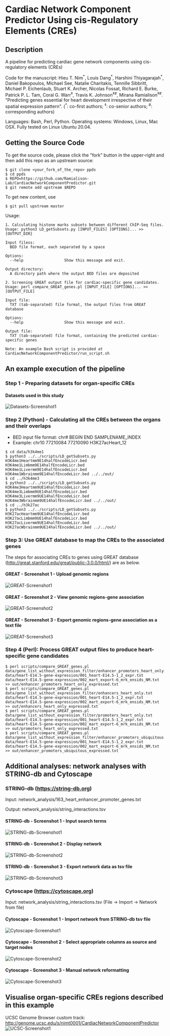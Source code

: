 # Cardiac Network Component Predictor Using cis-Regulatory Elements (CREs)
## Description
A pipeline for predicting cardiac gene network components using cis-regulatory elements (CREs)

Code for the manuscript: Hieu T. Nim<sup>\*</sup>, Louis Dang<sup>\*</sup>, Harshini Thiyagarajah<sup>\*</sup>, Daniel Bakopoulos, Michael See, Natalie Charitakis, Tennille Sibbritt, Michael P. Eichenlaub, Stuart K. Archer, Nicolas Fossat, Richard E. Burke, Patrick P. L. Tam, Coral G. Warr<sup>‡</sup>, Travis K. Johnson<sup>‡#</sup>, Mirana Ramialison<sup>‡#</sup>. "Predicting  genes essential for heart development irrespective of their spatial expression pattern". (<sup>\*</sup>: co-first authors; <sup>‡</sup>: co-senior authors; <sup>#</sup>: corresponding authors)

Languages: Bash, Perl, Python.
Operating systems: Windows, Linux, Mac OSX. 
Fully tested on Linux Ubuntu 20.04. 

## Getting the Source Code

To get the source code, please click the "fork" button in the upper-right and then add this repo as an upstream source:

````
$ git clone <your_fork_of_the_repo> ppds
$ cd ppds
$ REPO=https://github.com/Ramialison-Lab/CardiacNetworkComponentPredictor.git
$ git remote add upstream $REPO
````

To get new content, use 
````
$ git pull upstream master 
````

Usage:

```text
1. Calculating histone marks subsets between different ChIP-Seq files. 
Usage: python3 LD_getSubsets.py [INPUT_FILES] [OPTIONS]... >> [OUTPUT_DIR}

Input filess:
  BED file format, each separated by a space
  
Options:
  --help                  Show this message and exit.

Output directory:
  A directory path where the output BED files are deposited

2. Screening GREAT output file for cardiac-specific gene candidates. 
Usage: perl compare_GREAT_genes.pl [INPUT_FILE] [OPTIONS]... >> [OUTPUT_FILE]

Input file:
  TXT (tab-separated) file format, the output files from GREAT database
  
Options:
  --help                  Show this message and exit.

Output file:
  TXT (tab-separated) file format, containing the predicted cardiac-specific genes

Note: An example Bash script is provided at CardiacNetworkComponentPredictor/run_script.sh  
```



## An example execution of the pipeline
### Step 1 - Preparing datasets for organ-specific CREs
#### Datasets used in this study 
![Datasets-Screenshot1](https://github.com/Ramialison-Lab/CardiacNetworkComponentPredictor/raw/main/CardiacNetworkComponentPredictor/images/Datasets-Screenshot1.png)



### Step 2 (Python) - Calculating all the CREs between the organs and their overlaps
 - BED input file format: chr# <tab> BEGIN <tab> END <tab> SAMPLENAME_INDEX
 - Example: chr10 <tab> 77210084 <tab> 77210090 <tab> H3K27acHeart_12

````
$ cd data/h3k4me1
$ python3 ../../scripts/LD_getSubsets.py H3K4me1Heartmm9E14halfEncodeLicr.bed H3K4me1Limbmm9E14halfEncodeLicr.bed H3K4me1Livermm9E14halfEncodeLicr.bed H3K4me1Wbrainmm9E14halfEncodeLicr.bed ../../out/
$ cd ../h3k4me3
$ python3 ../../scripts/LD_getSubsets.py H3K4me3Heartmm9UE14halfEncodeLicr.bed H3K4me3Limbmm9UE14halfEncodeLicr.bed H3K4me3Livermm9UE14halfEncodeLicr.bed H3K4me3Wbrainmm9UE14halfEncodeLicr.bed ../../out/
$ cd ../h3k27ac
$ python3 ../../scripts/LD_getSubsets.py H3K27acHeartmm9UE14halfEncodeLicr.bed H3K27acLimbmm9UE14halfEncodeLicr.bed H3K27acLivermm9UE14halfEncodeLicr.bed H3K27acWbrainmm9UE14halfEncodeLicr.bed ../../out/

````

### Step 3: Use GREAT database to map the CREs to the associated genes
The steps for associating CREs to genes using GREAT database (http://great.stanford.edu/great/public-3.0.0/html/) are as below.
#### GREAT - Screenshot 1 - Upload genomic regions
![GREAT-Screenshot1](https://github.com/Ramialison-Lab/CardiacNetworkComponentPredictor/raw/main/CardiacNetworkComponentPredictor/images/GREAT-screenshot1.png)

#### GREAT - Screenshot 2 - View genomic regions-gene association
![GREAT-Screenshot2](https://github.com/Ramialison-Lab/CardiacNetworkComponentPredictor/raw/main/CardiacNetworkComponentPredictor/images/GREAT-screenshot2.png)

#### GREAT - Screenshot 3 - Export genomic regions-gene association as a text file 
![GREAT-Screenshot3](https://github.com/Ramialison-Lab/CardiacNetworkComponentPredictor/raw/main/CardiacNetworkComponentPredictor/images/GREAT-screenshot3.png)


### Step 4 (Perl): Process GREAT output files to produce heart-specific gene candidates
````
$ perl scripts/compare_GREAT_genes.pl data/gene_list_without_expression_filter/enhancer_promoters_heart_only.txt data/heart-E14.5-gene-expression/001_heart-E14.5-1_2_expr.txt data/heart-E14.5-gene-expression/002_mart_export-6_mrk_ensids_NM.txt >> out/enhancer_promoters_heart_only_expressed.txt
$ perl scripts/compare_GREAT_genes.pl data/gene_list_without_expression_filter/enhancers_heart_only.txt data/heart-E14.5-gene-expression/001_heart-E14.5-1_2_expr.txt data/heart-E14.5-gene-expression/002_mart_export-6_mrk_ensids_NM.txt >> out/enhancers_heart_only_expressed.txt
$ perl scripts/compare_GREAT_genes.pl data/gene_list_without_expression_filter/promoters_heart_only.txt data/heart-E14.5-gene-expression/001_heart-E14.5-1_2_expr.txt data/heart-E14.5-gene-expression/002_mart_export-6_mrk_ensids_NM.txt >> out/promoters_heart_only_expressed.txt
$ perl scripts/compare_GREAT_genes.pl data/gene_list_without_expression_filter/enhancer_promoters_ubiquitous.txt data/heart-E14.5-gene-expression/001_heart-E14.5-1_2_expr.txt data/heart-E14.5-gene-expression/002_mart_export-6_mrk_ensids_NM.txt >> out/enhancer_promoters_ubiquitous_expressed.txt 

````

## Additional analyses: network analyses with STRING-db and Cytoscape 
### STRING-db (https://string-db.org)
Input: network_analysis/163_heart_enhancer_promoter_genes.txt 

Output: network_analysis/string_interactions.tsv

#### STRING-db - Screenshot 1 - Input search terms
![STRING-db-Screenshot1](https://github.com/Ramialison-Lab/CardiacNetworkComponentPredictor/raw/main/CardiacNetworkComponentPredictor/images/STRING-DB-Screenshot1.png)
#### STRING-db - Screenshot 2 - Display network
![STRING-db-Screenshot2](https://github.com/Ramialison-Lab/CardiacNetworkComponentPredictor/raw/main/CardiacNetworkComponentPredictor/images/STRING-DB-Screenshot2.png)
#### STRING-db - Screenshot 3 - Export network data as tsv file
![STRING-db-Screenshot3](https://github.com/Ramialison-Lab/CardiacNetworkComponentPredictor/raw/main/CardiacNetworkComponentPredictor/images/STRING-DB-Screenshot3.png)
### Cytoscape (https://cytoscape.org) 

Input: network_analysis/string_interactions.tsv (File -> Import -> Network from file)

#### Cytoscape - Screenshot 1 - Import network from STRING-db tsv file
![Cytoscape-Screenshot1](https://github.com/Ramialison-Lab/CardiacNetworkComponentPredictor/raw/main/CardiacNetworkComponentPredictor/images/Cytoscape-Screenshot1.png)
#### Cytoscape - Screenshot 2 - Select appropriate columns as source and target nodes
![Cytoscape-Screenshot2](https://github.com/Ramialison-Lab/CardiacNetworkComponentPredictor/raw/main/CardiacNetworkComponentPredictor/images/Cytoscape-Screenshot2.png)
#### Cytoscape - Screenshot 3 - Manual network reformatting
![Cytoscape-Screenshot3](https://github.com/Ramialison-Lab/CardiacNetworkComponentPredictor/raw/main/CardiacNetworkComponentPredictor/images/Cytoscape-Screenshot3.png)

## Visualise organ-specific CREs regions described in this example
UCSC Genome Browser custom track: http://genome.ucsc.edu/s/nimt0001/CardiacNetworkComponentPredictor
![UCSC-Screenshot1](https://github.com/Ramialison-Lab/CardiacNetworkComponentPredictor/raw/main/CardiacNetworkComponentPredictor/images/UCSC-Screenshot1.png)

